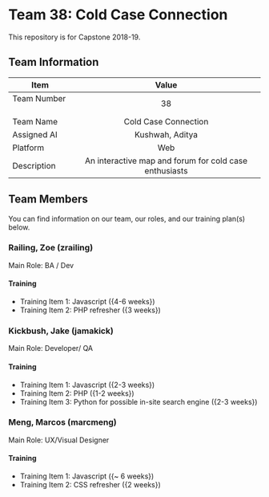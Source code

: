 # Team 38: Cold Case Connection
This repository is for Capstone 2018-19.

## Team Information

| Item          | Value          |
| ------------- |:--------------:|
| Team Number   | 38             |
| Team Name     | Cold Case Connection |
| Assigned AI   | Kushwah, Aditya|
| Platform      | Web            |
| Description   | An interactive map and forum for cold case enthusiasts               |

## Team Members
You can find information on our team, our roles, and our training plan(s) below.

### Railing, Zoe (zrailing)
Main Role: BA / Dev

#### Training
- Training Item 1: Javascript ({4-6 weeks})
- Training Item 2: PHP refresher ({3 weeks})

### Kickbush, Jake (jamakick)
Main Role: Developer/ QA

#### Training
- Training Item 1: Javascript ({2-3 weeks})
- Training Item 2: PHP ({1-2 weeks})
- Training Item 3: Python for possible in-site search engine ({2-3 weeks})

### Meng, Marcos (marcmeng)
Main Role: UX/Visual Designer

#### Training
- Training Item 1: Javascript ({~ 6 weeks})
- Training Item 2: CSS refresher ({2 weeks})
